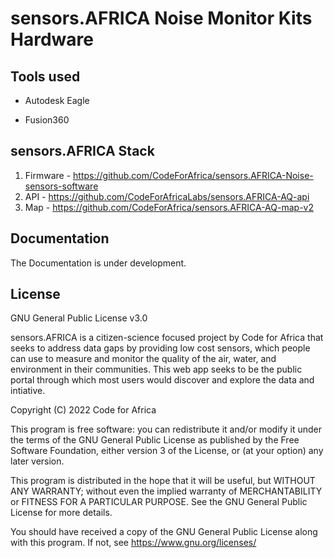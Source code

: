 # sensors.AFRICA Noise Monitor Kits Hardware


## Tools used

* Autodesk Eagle

* Fusion360


## sensors.AFRICA Stack

1. Firmware - https://github.com/CodeForAfrica/sensors.AFRICA-Noise-sensors-software
2. API - https://github.com/CodeForAfricaLabs/sensors.AFRICA-AQ-api
3. Map - https://github.com/CodeForAfrica/sensors.AFRICA-AQ-map-v2


## Documentation

The Documentation is under development.


## License

GNU General Public License v3.0

sensors.AFRICA is a citizen-science focused project by Code for Africa that seeks to address data gaps by providing low cost sensors, which people can use to measure and monitor the quality of the air, water, and environment in their communities. This web app seeks to be the public portal through which most users would discover and explore the data and intiative.

Copyright (C) 2022 Code for Africa

This program is free software: you can redistribute it and/or modify
it under the terms of the GNU General Public License as published by
the Free Software Foundation, either version 3 of the License, or
(at your option) any later version.

This program is distributed in the hope that it will be useful,
but WITHOUT ANY WARRANTY; without even the implied warranty of
MERCHANTABILITY or FITNESS FOR A PARTICULAR PURPOSE. See the
GNU General Public License for more details.

You should have received a copy of the GNU General Public License
along with this program. If not, see <https://www.gnu.org/licenses/>
